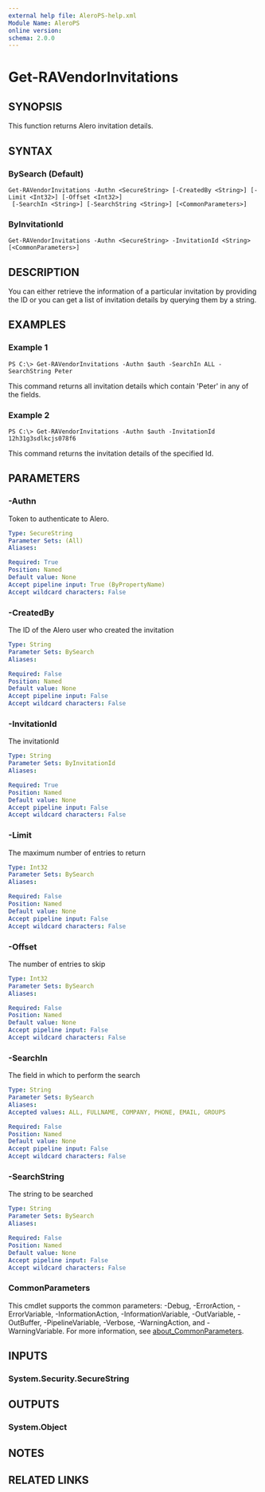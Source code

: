 ```yaml
---
external help file: AleroPS-help.xml
Module Name: AleroPS
online version:
schema: 2.0.0
---
```


# Get-RAVendorInvitations

## SYNOPSIS
This function returns Alero invitation details.

## SYNTAX

### BySearch (Default)
```
Get-RAVendorInvitations -Authn <SecureString> [-CreatedBy <String>] [-Limit <Int32>] [-Offset <Int32>]
 [-SearchIn <String>] [-SearchString <String>] [<CommonParameters>]
```

### ByInvitationId
```
Get-RAVendorInvitations -Authn <SecureString> -InvitationId <String> [<CommonParameters>]
```

## DESCRIPTION
You can either retrieve the information of a particular invitation by providing the ID or you can get a list of invitation details by querying them by a string.

## EXAMPLES

### Example 1
```
PS C:\> Get-RAVendorInvitations -Authn $auth -SearchIn ALL -SearchString Peter
```

This command returns all invitation details which contain 'Peter' in any of the fields.

### Example 2
```
PS C:\> Get-RAVendorInvitations -Authn $auth -InvitationId 12h31g3sdlkcjs078f6
```

This command returns the invitation details of the specified Id.

## PARAMETERS

### -Authn
Token to authenticate to Alero.

```yaml
Type: SecureString
Parameter Sets: (All)
Aliases:

Required: True
Position: Named
Default value: None
Accept pipeline input: True (ByPropertyName)
Accept wildcard characters: False
```

### -CreatedBy
The ID of the Alero user who created the invitation

```yaml
Type: String
Parameter Sets: BySearch
Aliases:

Required: False
Position: Named
Default value: None
Accept pipeline input: False
Accept wildcard characters: False
```

### -InvitationId
The invitationId

```yaml
Type: String
Parameter Sets: ByInvitationId
Aliases:

Required: True
Position: Named
Default value: None
Accept pipeline input: False
Accept wildcard characters: False
```

### -Limit
The maximum number of entries to return

```yaml
Type: Int32
Parameter Sets: BySearch
Aliases:

Required: False
Position: Named
Default value: None
Accept pipeline input: False
Accept wildcard characters: False
```

### -Offset
The number of entries to skip

```yaml
Type: Int32
Parameter Sets: BySearch
Aliases:

Required: False
Position: Named
Default value: None
Accept pipeline input: False
Accept wildcard characters: False
```

### -SearchIn
The field in which to perform the search

```yaml
Type: String
Parameter Sets: BySearch
Aliases:
Accepted values: ALL, FULLNAME, COMPANY, PHONE, EMAIL, GROUPS

Required: False
Position: Named
Default value: None
Accept pipeline input: False
Accept wildcard characters: False
```

### -SearchString
The string to be searched

```yaml
Type: String
Parameter Sets: BySearch
Aliases:

Required: False
Position: Named
Default value: None
Accept pipeline input: False
Accept wildcard characters: False
```

### CommonParameters
This cmdlet supports the common parameters: -Debug, -ErrorAction, -ErrorVariable, -InformationAction, -InformationVariable, -OutVariable, -OutBuffer, -PipelineVariable, -Verbose, -WarningAction, and -WarningVariable. For more information, see [about_CommonParameters](http://go.microsoft.com/fwlink/?LinkID=113216).

## INPUTS

### System.Security.SecureString
## OUTPUTS

### System.Object
## NOTES

## RELATED LINKS
